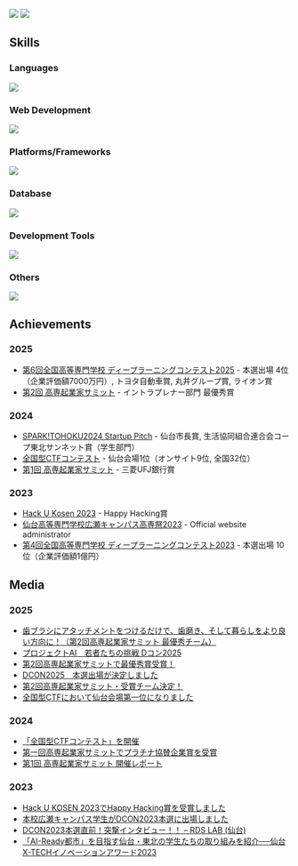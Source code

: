 ![](https://github-readme-stats.vercel.app/api/top-langs/?username=raptech-jp&langs_count=10&layout=compact&theme=dracula)
![](https://github-profile-trophy.vercel.app/?username=raptech-jp&theme=onedark)

## Skills
### Languages
![](https://skillicons.dev/icons?i=c,cpp,cs,js,ts,java,py)
### Web Development
![](https://skillicons.dev/icons?i=html,css,nodejs,react,nextjs,vue,flask,fastapi,tailwind,bootstrap)
### Platforms/Frameworks
![](https://skillicons.dev/icons?i=wordpress,docker,raspberrypi,linux,gcp,vercel)
### Database
![](https://skillicons.dev/icons?i=postgres,mysql)
### Development Tools
![](https://skillicons.dev/icons?i=git,github,nginx,vim,emacs,vscode,visualstudio)
### Others
![](https://skillicons.dev/icons?i=gmail,md,discord,bots)

## Achievements
### 2025
- [第6回全国高等専門学校 ディープラーニングコンテスト2025](https://dcon.ai/2025/) - 本選出場 4位（企業評価額7000万円）, トヨタ自動車賞, 丸井グループ賞, ライオン賞
- [第2回 高専起業家サミット](https://startup.gekkan-kosen.com/) - イントラプレナー部門 最優秀賞
### 2024
- [SPARK!TOHOKU2024 Startup Pitch](https://www.sparktohoku.net/) - 仙台市長賞, 生活協同組合連合会コープ東北サンネット賞（学生部門）
- [全国型CTFコンテスト](https://www.soumu.go.jp/main_content/000972534.pdf) - 仙台会場1位（オンサイト9位, 全国32位）
- [第1回 高専起業家サミット](https://startup.gekkan-kosen.com/) - 三菱UFJ銀行賞
### 2023
- [Hack U Kosen 2023](https://hacku.yahoo.co.jp/kosen2023/) - Happy Hacking賞
- [仙台高等専門学校広瀬キャンパス高専祭2023](https://fest-snct.jp/2023/) - Official website administrator
- [第4回全国高等専門学校 ディープラーニングコンテスト2023](https://dcon.ai/2023/) - 本選出場 10位（企業評価額1億円）

## Media
### 2025
- [歯ブラシにアタッチメントをつけるだけで、歯磨き、そして暮らしをより良い方向に！（第2回高専起業家サミット 最優秀チーム）](https://gekkan-kosen.com/22726/)
- [プロジェクトAI　若者たちの挑戦 Dコン2025](https://www.nhk.jp/p/ts/W6M3GM53P7/episode/te/EM328L51LM/)
- [第2回高専起業家サミットで最優秀賞受賞！](https://www.sendai-nct.ac.jp/20250310-3/)
- [DCON2025　本選出場が決定しました](https://www.sendai-nct.ac.jp/20250310-2/)
- [第2回高専起業家サミット・受賞チーム決定！](https://startup.gekkan-kosen.com/news/746/)
- [全国型CTFにおいて仙台会場第一位になりました](https://www.sendai-nct.ac.jp/20250206-2/)
### 2024
- [「全国型CTFコンテスト」を開催](https://www.soumu.go.jp/soutsu/tohoku/kohoshi/20241130ctfcontest.html)
- [第一回高専起業家サミットでプラチナ協賛企業賞を受賞](https://www.sendai-nct.ac.jp/s20240409-2/)
- [第1回 高専起業家サミット 開催レポート](https://startup.gekkan-kosen.com/report/1st_2023/)

### 2023
- [Hack U KOSEN 2023でHappy Hacking賞を受賞しました](https://www.sendai-nct.ac.jp/s20240125-4/)
- [本校広瀬キャンパス学生がDCON2023本選に出場しました](https://www.sendai-nct.ac.jp/s20230510/)
- [DCON2023本選直前！突撃インタビュー！！ – RDS LAB (仙台)](https://dcon.ai/2023/products/interview-sendai/)
- [「AI-Ready都市」を目指す仙台・東北の学生たちの取り組みを紹介──仙台X-TECHイノベーションアワード2023](https://techplay.jp/column/1699)
